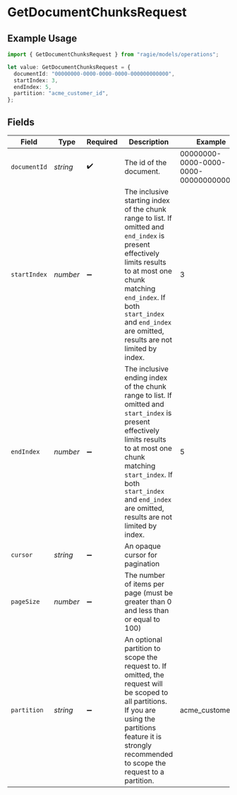 # GetDocumentChunksRequest

## Example Usage

```typescript
import { GetDocumentChunksRequest } from "ragie/models/operations";

let value: GetDocumentChunksRequest = {
  documentId: "00000000-0000-0000-0000-000000000000",
  startIndex: 3,
  endIndex: 5,
  partition: "acme_customer_id",
};
```

## Fields

| Field                                                                                                                                                                                                                                                       | Type                                                                                                                                                                                                                                                        | Required                                                                                                                                                                                                                                                    | Description                                                                                                                                                                                                                                                 | Example                                                                                                                                                                                                                                                     |
| ----------------------------------------------------------------------------------------------------------------------------------------------------------------------------------------------------------------------------------------------------------- | ----------------------------------------------------------------------------------------------------------------------------------------------------------------------------------------------------------------------------------------------------------- | ----------------------------------------------------------------------------------------------------------------------------------------------------------------------------------------------------------------------------------------------------------- | ----------------------------------------------------------------------------------------------------------------------------------------------------------------------------------------------------------------------------------------------------------- | ----------------------------------------------------------------------------------------------------------------------------------------------------------------------------------------------------------------------------------------------------------- |
| `documentId`                                                                                                                                                                                                                                                | *string*                                                                                                                                                                                                                                                    | :heavy_check_mark:                                                                                                                                                                                                                                          | The id of the document.                                                                                                                                                                                                                                     | 00000000-0000-0000-0000-000000000000                                                                                                                                                                                                                        |
| `startIndex`                                                                                                                                                                                                                                                | *number*                                                                                                                                                                                                                                                    | :heavy_minus_sign:                                                                                                                                                                                                                                          | The inclusive starting index of the chunk range to list. If omitted and `end_index` is present effectively limits results to at most one chunk matching `end_index`. If both `start_index` and `end_index` are omitted, results are not limited by index.   | 3                                                                                                                                                                                                                                                           |
| `endIndex`                                                                                                                                                                                                                                                  | *number*                                                                                                                                                                                                                                                    | :heavy_minus_sign:                                                                                                                                                                                                                                          | The inclusive ending index of the chunk range to list. If omitted and `start_index` is present effectively limits results to at most one chunk matching `start_index`. If both `start_index` and `end_index` are omitted, results are not limited by index. | 5                                                                                                                                                                                                                                                           |
| `cursor`                                                                                                                                                                                                                                                    | *string*                                                                                                                                                                                                                                                    | :heavy_minus_sign:                                                                                                                                                                                                                                          | An opaque cursor for pagination                                                                                                                                                                                                                             |                                                                                                                                                                                                                                                             |
| `pageSize`                                                                                                                                                                                                                                                  | *number*                                                                                                                                                                                                                                                    | :heavy_minus_sign:                                                                                                                                                                                                                                          | The number of items per page (must be greater than 0 and less than or equal to 100)                                                                                                                                                                         |                                                                                                                                                                                                                                                             |
| `partition`                                                                                                                                                                                                                                                 | *string*                                                                                                                                                                                                                                                    | :heavy_minus_sign:                                                                                                                                                                                                                                          | An optional partition to scope the request to. If omitted, the request will be scoped to all partitions. If you are using the partitions feature it is strongly recommended to scope the request to a partition.                                            | acme_customer_id                                                                                                                                                                                                                                            |